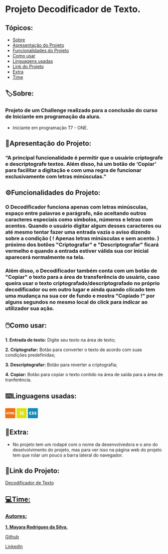# Projeto Decodificador de Texto.

## Tópicos:

* [Sobre](#sobre)
* [Apresentação do Projeto](#apresentação-do-projeto)
* [Funcionalidades do Projeto](#️funcionalidades-do-projeto)
* [Como usar](#como-usar)
* [Linguagens usadas](#️linguagens-usadas)
* [Link do Projeto](#link-do-projeto)
* [Extra](#extra)
* [Time](#time)

## 🏷️Sobre:

### Projeto de um Challenge realizado para a conclusão do curso de Iniciante em programação da alura.

- Iniciante em programação T7 - ONE.

## 📜Apresentação do Projeto:

### “A principal funcionalidade é permitir que o usuário criptografe e descriptografe textos. Além disso, há um botão de ‘Copiar’ para facilitar a digitação e com uma regra de funcionar exclusivamente com letras minúsculas.”

## ⚙️Funcionalidades do Projeto:

### O Decodificador funciona apenas com letras minúsculas, espaço entre palavras e parágrafo, não aceitando outros caracteres especiais como símbolos, números e letras com acentos. Quando o usuário digitar algum desses caracteres ou até mesmo tentar fazer uma entrada vazia o aviso dizendo sobre a condição ( ! Apenas letras minúsculas e sem acento. ) próximo dos botões "Criptografar" e "Descriptografar" ficará vermelho e quando a entrada estiver válida sua cor inicial aparecerá normalmente na tela.

### Além disso, o Decodificador também conta com um botão de "Copiar" o texto para a área de transferência do usuário, caso queira usar o texto criptografado/descriptografado no próprio decodificador ou em outro lugar e ainda quando clicado tem uma mudança na sua cor de fundo e mostra "Copiado !" por alguns segundos no mesmo local do click para indicar ao utilizador sua ação.

## 🖱️Como usar:

<strong>1. Entrada de texto:</strong> Digite seu texto na área de texto;

<strong>2. Criptografar:</strong> Botão para converter o texto de acordo com suas condições predefinidas;

<strong>3. Descriptografar:</strong> Botão para reverter a criptografia;

<strong>4. Copiar:</strong> Botão para copiar o texto contido na área de saída para a área de tranferência.

## ⌨️Linguagens usadas:

<div>
<img src= ./assets/linguagem-html.png>
<img src= ./assets/linguagem-js.png>
<img src= ./assets/linguagem-css.png>
<div>

## 📌Extra:

- No projeto tem um rodapé com o nome da desenvolvedora e o ano do deselvolvimento do projeto, mas para ver isso na página web do projeto tem que rolar um pouco a barra lateral do navegador.

## 🔗Link do Projeto:
<a href= https://challenge-decodificador-de-texto-rouge.vercel.app/>Decodificador de Texto

## 💻Time:

### Autores:

<strong>1. Mayara Rodrigues da Silva.</strong>

<div>
<a href= https://github.com/MRodrigues414>Github
<div>

<a href= https://linkedin.com/in/mayara-rodrigues1304>LinkedIn
<div>
